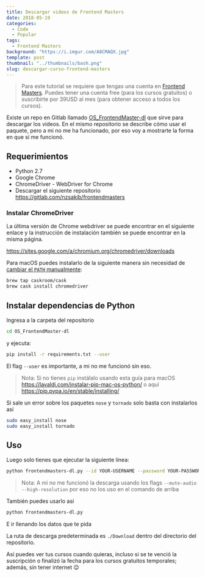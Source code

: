 ```yaml
---
title: Descargar videos de Frontend Masters
date: 2018-05-19
categories:
  - Code
  - Popular
tags:
  - Frontend Masters
background: "https://i.imgur.com/A8CMAQX.jpg"
template: post
thumbnail: "../thumbnails/bash.png"
slug: descargar-curso-frontend-masters
---
```


> Para este tutorial se requiere que tengas una cuenta en [Frontend Masters](https://frontendmasters.com). Puedes tener una cuenta free (para los cursos gratuitos) o suscribirte por 39USD al mes (para obtener acceso a todos los cursos).

Existe un repo en Gitlab llamado [OS_FrontendMaster-dl](https://gitlab.com/nzsakib/frontendmasters) que sirve para descargar los videos. En el mismo repositorio se describe cómo usar el paquete, pero a mi no me ha funcionado, por eso voy a mostrarte la forma en que sí me funcionó.

## Requerimientos

- Python 2.7
- Google Chrome
- ChromeDriver - WebDriver for Chrome
- Descargar el siguiente repositorio https://gitlab.com/nzsakib/frontendmasters

### Instalar ChromeDriver

La última versión de Chrome webdriver se puede encontrar en el siguiente enlace y la instrucción de instalación también se puede encontrar en la misma página.

https://sites.google.com/a/chromium.org/chromedriver/downloads

Para macOS puedes instalarlo de la siguiente manera sin necesidad de [cambiar el `PATH` manualmente](https://lavaldi.com/cambiar-varieble-entorno-path/):

```bash
brew tap caskroom/cask
brew cask install chromedriver
```

## Instalar dependencias de Python

Ingresa a la carpeta del repositorio

```bash
cd OS_FrontendMaster-dl
```

y ejecuta:

```bash
pip install -r requirements.txt --user
```

El flag `--user` es importante, a mi no me funcionó sin eso.

> Nota: Si no tienes `pip` instálalo usando esta guía para macOS https://lavaldi.com/instalar-pip-mac-os-python/ o aquí https://pip.pypa.io/en/stable/installing/

Si sale un error sobre los paquetes `nose` y `tornado` solo basta con instalarlos así

```bash
sudo easy_install nose
sudo easy_install tornado
```

## Uso

Luego solo tienes que ejecutar la siguiente línea:

```bash
python frontendmasters-dl.py --id YOUR-USERNAME --password YOUR-PASSWORD --course COURSE-ID
```

> Nota: A mi no me funcionó la descarga usando los flags `--mute-audio --high-resolution` por eso no los uso en el comando de arriba

También puedes usarlo así

```bash
python frontendmasters-dl.py
```

E ir llenando los datos que te pida

La ruta de descarga predeterminada es `./Download` dentro del directorio del repositorio.

Así puedes ver tus cursos cuando quieras, incluso si se te venció la suscripción o finalizó la fecha para los cursos gratuitos temporales; además, sin tener internet 😉
